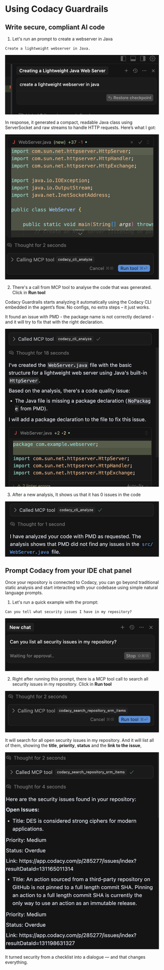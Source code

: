 # Using Codacy Guardrails

## Write secure, compliant AI code

1.  Let's run an prompt to create a webserver in Java

```text
Create a lightweight webserver in Java.
```

![Prompt create a webserver in java](images/create-webserver-java.png)

In response, it generated a compact, readable Java class using ServerSocket and raw streams to handle HTTP requests. Here’s what I got:

![response to the webserver creation using AI](images/response-webserver.png)

2.  There's a call from MCP tool to analyse the code that was generated. Click in **Run tool**

Codacy Guardrails starts analyzing it automatically using the Codacy CLI embedded in the agent’s flow. No configs, no extra steps – it just works.

It found an issue with PMD - the package name is not correctly declared - and it will try to fix that with the right declaration.

![analysis to the webserver implementation](images/analysis-webserver-implementation.png)

3.  After a new analysis, It shows us that it has 0 issues in the code

![zero issues in the webserver implementation](images/no-issues-webserver.png)

## Prompt Codacy from your IDE chat panel

Once your repository is connected to Codacy, you can go beyond traditional static analysis and start interacting with your codebase using simple natural language prompts.

1.  Let's run a quick example with the prompt:

```text
Can you tell what security issues I have in my repository?
```

![Prompt list the security issues in my repository](images/prompt-list-security-issues-repository.png)

2.  Right after running this prompt, there is a MCP tool call to search all security issues in my repository. Click in **Run tool**

![List the security issues in my repository](images/run-mcp-tool-list-security-issues.png)

It will search for all open security issues in my repository. And it will list all of them, showing the **title**, **priority**, **status** and the **link to the issue**, 

![List the security issues in my repository](images/list-security-issues.png)

It turned security from a checklist into a dialogue — and that changes everything.
